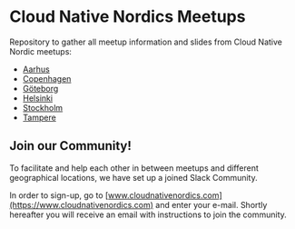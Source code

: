 # Cloud Native Nordics Meetups

Repository to gather all meetup information and slides from Cloud Native Nordic meetups:

* [Aarhus](aarhus/README.md)
* [Copenhagen](copenhagen/README.md)
* [Göteborg](göteborg/README.md)
* [Helsinki](helsinki/README.md)
* [Stockholm](stockholm/README.md)
* [Tampere](tampere/README.md)

## Join our Community!

To facilitate and help each other in between meetups and different geographical locations, we have set up a joined Slack Community.

In order to sign-up, go to [www.cloudnativenordics.com](https://www.cloudnativenordics.com) and enter your e-mail. Shortly hereafter you will receive an email with instructions to join the community.
